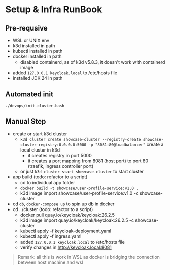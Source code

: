 # Setup & Infra RunBook
## Pre-requsive
- WSL or UNIX env
- k3d installed in path
- kubectl installed in path
- docker installed in path
  - disabled containerd, as of k3d v5.8.3, it doesn't work with containerd image 
- added `127.0.0.1 keycloak.local` to /etc/hosts file
- installed JDK 24 in path

## Automated init 
`./devops/init-cluster.bash`

## Manual Step
- create or start k3d cluster
  - `k3d cluster create showcase-cluster --registry-create showcase-cluster-registry:0.0.0.0:5000 -p "8081:80@loadbalancer"` create a local cluster in k3d
    - it creates registry in port 5000
    - it creates a port mapping from 8081 (host port) to port 80 (traefik, ingress controller port)
  - or just `k3d cluster start showcase-cluster` to start cluster
- app build (todo: refactor to a script)
  - cd to individual app folder
  - `docker build -t showcase/user-profile-service:v1.0 .`
  - k3d image import showcase/user-profile-service:v1.0 -c showcase-cluster
- cd `db`, `docker-compose up` to spin up db in docker
- cd ../cluster (todo: refactor to a script)
  - docker pull quay.io/keycloak/keycloak:26.2.5
  - k3d image import quay.io/keycloak/keycloak:26.2.5 -c showcase-cluster
  - kubectl apply -f keycloak-deployment.yaml
  - kubectl apply -f ingress.yaml
  - added `127.0.0.1 keycloak.local` to /etc/hosts file
  - verify changes in http://keycloak.local:8081

> Remark: all this is work in WSL as docker is bridging the connection between host machine and wsl